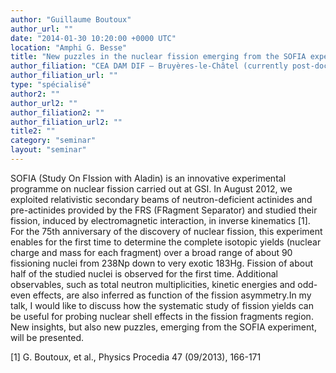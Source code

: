 ```yaml
---
author: "Guillaume Boutoux"
author_url: ""
date: "2014-01-30 10:20:00 +0000 UTC"
location: "Amphi G. Besse"
title: "New puzzles in the nuclear fission emerging from the SOFIA experiment at GSI"
author_filiation: "CEA DAM DIF – Bruyères-le-Châtel (currently post-doc at CELIA (Centre Lasers Intenses et Applications) – Université Bordeaux 1)"
author_filiation_url: ""
type: "spécialisé"
author2: ""
author_url2: ""
author_filiation2: ""
author_filiation_url2: ""
title2: ""
category: "seminar" 
layout: "seminar"
---
```

SOFIA (Study On FIssion with Aladin) is an innovative experimental programme on nuclear fission carried out at GSI. In August 2012, we exploited relativistic secondary beams of neutron-deficient actinides and pre-actinides provided by the FRS (FRagment Separator) and studied their fission, induced by electromagnetic interaction, in inverse kinematics [1]. For the 75th anniversary of the discovery of nuclear fission, this experiment enables for the first time to determine the complete isotopic yields (nuclear charge and mass for each fragment) over a broad range of about 90 fissioning nuclei from 238Np down to very exotic 183Hg. Fission of about half of the studied nuclei is observed for the first time. Additional observables, such as total neutron multiplicities, kinetic energies and odd-even effects, are also inferred as function of the fission asymmetry.In my talk, I would like to discuss how the systematic study of fission yields can be useful for probing nuclear shell effects in the fission fragments region. New insights, but also new puzzles, emerging from the SOFIA experiment, will be presented.

[1] G. Boutoux, et al., Physics Procedia 47 (09/2013), 166-171
